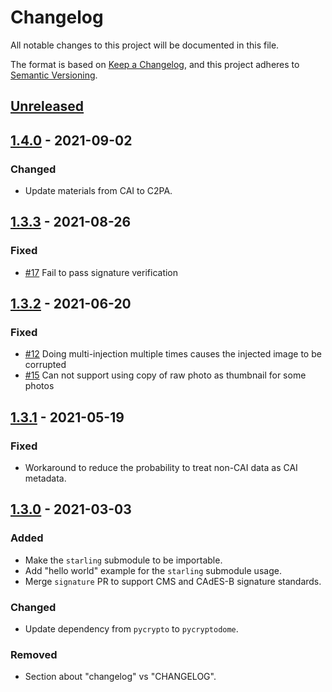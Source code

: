 # Changelog
All notable changes to this project will be documented in this file.

The format is based on [Keep a Changelog](https://keepachangelog.com/en/1.0.0/),
and this project adheres to [Semantic Versioning](https://semver.org/spec/v2.0.0.html).

## [Unreleased]

## [1.4.0] - 2021-09-02
### Changed
- Update materials from CAI to C2PA.

## [1.3.3] - 2021-08-26
### Fixed
- [#17](https://github.com/numbersprotocol/starling-cai/issues/17) Fail to pass signature verification

## [1.3.2] - 2021-06-20
### Fixed
- [#12](https://github.com/numbersprotocol/starling-cai/issues/12) Doing multi-injection multiple times causes the injected image to be corrupted
- [#15](https://github.com/numbersprotocol/starling-cai/issues/15) Can not support using copy of raw photo as thumbnail for some photos

## [1.3.1] - 2021-05-19
### Fixed
- Workaround to reduce the probability to treat non-CAI data as CAI metadata.

## [1.3.0] - 2021-03-03
### Added
- Make the `starling` submodule to be importable.
- Add "hello world" example for the `starling` submodule usage.
- Merge `signature` PR to support CMS and CAdES-B signature standards.

### Changed
- Update dependency from `pycrypto` to `pycryptodome`.

### Removed
- Section about "changelog" vs "CHANGELOG".

[Unreleased]: https://github.com/olivierlacan/keep-a-changelog/compare/v1.4.0...HEAD
[1.4.0]: https://github.com/numbersprotocol/starling-cai/compare/v1.3.3...v1.4.0
[1.3.3]: https://github.com/numbersprotocol/starling-cai/compare/v1.3.2...v1.3.3
[1.3.2]: https://github.com/numbersprotocol/starling-cai/compare/v1.3.1...v1.3.2
[1.3.1]: https://github.com/numbersprotocol/starling-cai/compare/v1.3.0...v1.3.1
[1.3.0]: https://github.com/numbersprotocol/starling-cai/compare/v1.2.1...v1.3.0
[1.2.1]: https://github.com/numbersprotocol/starling-cai/compare/v1.2.0...v1.2.1
[1.2.0]: https://github.com/numbersprotocol/starling-cai/compare/v1.1.4...v1.2.0
[1.1.4]: https://github.com/numbersprotocol/starling-cai/compare/v1.1.3...v1.1.4
[1.1.3]: https://github.com/numbersprotocol/starling-cai/releases/tag/v1.1.3
